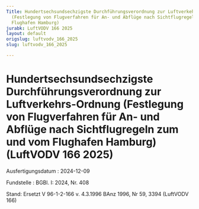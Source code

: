 ```yaml
---
Title: Hundertsechsundsechzigste Durchführungsverordnung zur Luftverkehrs-Ordnung
  (Festlegung von Flugverfahren für An- und Abflüge nach Sichtflugregeln zum und vom
  Flughafen Hamburg)
jurabk: LuftVODV 166 2025
layout: default
origslug: luftvodv_166_2025
slug: luftvodv_166_2025

---
```


# Hundertsechsundsechzigste Durchführungsverordnung zur Luftverkehrs-Ordnung (Festlegung von Flugverfahren für An- und Abflüge nach Sichtflugregeln zum und vom Flughafen Hamburg) (LuftVODV 166 2025)

Ausfertigungsdatum
:   2024-12-09

Fundstelle
:   BGBl. I: 2024, Nr. 408

Stand: Ersetzt V 96-1-2-166 v. 4.3.1996 BAnz 1996, Nr 59, 3394 (LuftVODV 166)
